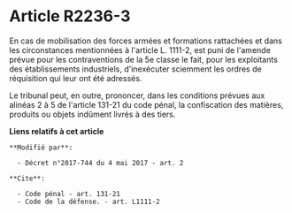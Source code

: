# Article R2236-3

En cas de mobilisation des forces armées et formations rattachées et dans les circonstances mentionnées à l'article L.
1111-2, est puni de l'amende prévue pour les contraventions de la 5e classe le fait, pour les exploitants des établissements
industriels, d'inexécuter sciemment les ordres de réquisition qui leur ont été adressés.

Le tribunal peut, en outre, prononcer, dans les conditions prévues aux alinéas 2 à 5 de l'article 131-21 du code pénal, la
confiscation des matières, produits ou objets indûment livrés à des tiers.

**Liens relatifs à cet article**

	**Modifié par**:

	  - Décret n°2017-744 du 4 mai 2017 - art. 2

	**Cite**:

	  - Code pénal - art. 131-21
	  - Code de la défense. - art. L1111-2
